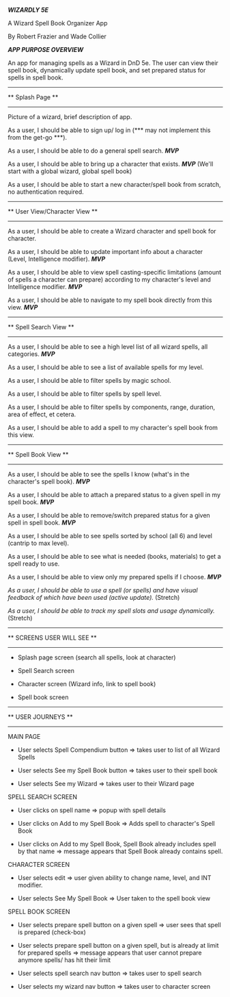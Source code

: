 ***WIZARDLY 5E***

A Wizard Spell Book Organizer App

By Robert Frazier and Wade Collier

***APP PURPOSE OVERVIEW***

An app for managing spells as a Wizard in DnD 5e.
The user can view their spell book, dynamically update spell book, and set prepared status for spells in spell book.

*****************
** Splash Page **
*****************

Picture of a wizard, brief description of app.

As a user, I should be able to sign up/ log in (*** may not implement this from the get-go ***).

As a user, I should be able to do a general spell search. ***MVP***

As a user, I should be able to bring up a character that exists. ***MVP*** (We'll start with a global wizard, global spell book)

As a user, I should be able to start a new character/spell book from scratch, no authentication required.

******************************
** User View/Character View **
******************************

As a user, I should be able to create a Wizard character and spell book for character.

As a user, I should be able to update important info about a character (Level, Intelligence modifier). ***MVP***

As a user, I should be able to view spell casting-specific limitations (amount of spells a character can prepare) according to my character's level and Intelligence modifier. ***MVP***

As a user, I should be able to navigate to my spell book directly from this view. ***MVP***

***********************
** Spell Search View **
***********************

As a user, I should be able to see a high level list of all wizard spells, all categories. ***MVP***

As a user, I should be able to see a list of available spells for my level.

As a user, I should be able to filter spells by magic school.

As a user, I should be able to filter spells by spell level.

As a user, I should be able to filter spells by components, range, duration, area of effect, et cetera.

As a user, I should be able to add a spell to my character's spell book from this view.

*********************
** Spell Book View **
*********************

As a user, I should be able to see the spells I know (what's in  the character's spell book). ***MVP***

As a user, I should be able to attach a prepared status to a given spell in my spell book. ***MVP***

As a user, I should be able to remove/switch prepared status for a given spell in spell book. ***MVP***

As a user, I should be able to see spells sorted by school (all 6) and level (cantrip to max level).

As a user, I should be able to see what is needed (books, materials) to get a spell ready to use.

As a user, I should be able to view only my prepared spells if I choose. ***MVP***

*As a user, I should be able to use a spell (or spells) and have visual feedback of which have been used (active update).* (Stretch)

*As a user, I should be able to track my spell slots and usage dynamically.* (Stretch)

***************************
** SCREENS USER WILL SEE **
***************************

- Splash page screen (search all spells, look at character)

- Spell Search screen

- Character screen (Wizard info, link to spell book)

- Spell book screen

*******************
** USER JOURNEYS **
*******************

MAIN PAGE

- User selects Spell Compendium button => takes user to list of all Wizard Spells

- User selects See my Spell Book button => takes user to their spell book

- User selects See my Wizard => takes user to their Wizard page

SPELL SEARCH SCREEN

- User clicks on spell name => popup with spell details

- User clicks on Add to my Spell Book => Adds spell to character's Spell Book

- User clicks on Add to my Spell Book, Spell Book already includes spell by that name => message appears that Spell Book already contains spell.

CHARACTER SCREEN

- User selects edit => user given ability to change name, level, and INT modifier.

- User selects See My Spell Book => User taken to the spell book view

SPELL BOOK SCREEN

- User selects prepare spell button on a given spell => user sees that spell is prepared (check-box)

- User selects prepare spell button on a given spell, but is already at limit for prepared spells => message appears that user cannot prepare anymore spells/ has hit their limit

- User selects spell search nav button => takes user to spell search

- User selects my wizard nav button => takes user to character screen
